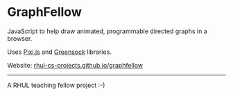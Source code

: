 GraphFellow
===========

JavaScript to help draw animated, programmable directed graphs in a browser.

Uses [Pixi.js](https://www.pixijs.com) and [Greensock](https://greensock.com) libraries.

Website: [rhul-cs-projects.github.io/graphfellow](https://rhul-cs-projects.github.io/graphfellow/)

---

A RHUL teaching fellow project :-)




